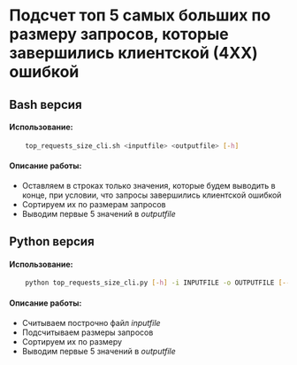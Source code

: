 # Подсчет топ 5 самых больших по размеру запросов, которые завершились клиентской (4ХХ) ошибкой

## Bash версия
#### Использование:
```Bash
    top_requests_size_cli.sh <inputfile> <outputfile> [-h]
```
#### Описание работы:
* Оставляем в строках только значения, которые будем выводить в конце, при условии, что запросы завершились клиентской ошибкой
* Сортируем их по размерам запросов
* Выводим первые 5 значений в *outputfile*

## Python версия
#### Использование:
```Bash
    python top_requests_size_cli.py [-h] -i INPUTFILE -o OUTPUTFILE [--json]
```

#### Описание работы:
* Считываем построчно файл *inputfile*
* Подсчитываем размеры запросов
* Сортируем их по размеру
* Выводим первые 5 значений в *outputfile*